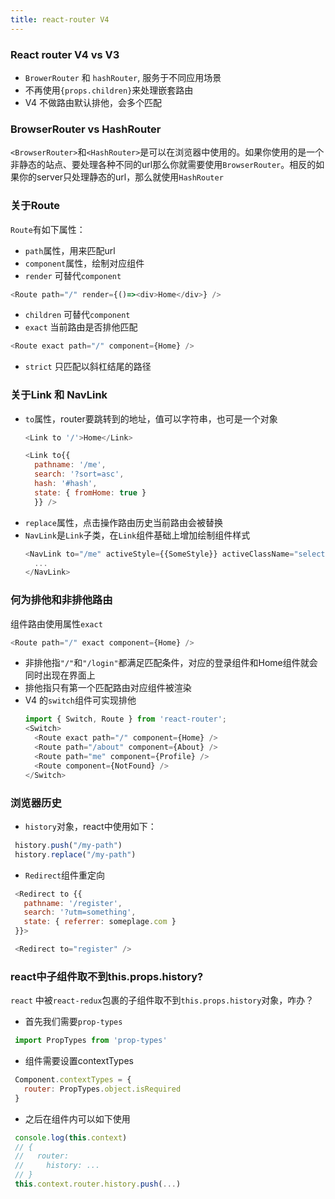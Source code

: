 ```yaml
---
title: react-router V4
---
```


### React router V4 vs V3

 - `BrowerRouter` 和 `hashRouter`, 服务于不同应用场景
 - 不再使用`{props.children}`来处理嵌套路由
 - V4 不做路由默认排他，会多个匹配

### BrowserRouter vs HashRouter

`<BrowserRouter>`和`<HashRouter>`是可以在浏览器中使用的。如果你使用的是一个非静态的站点、要处理各种不同的url那么你就需要使用`BrowserRouter`。相反的如果你的server只处理静态的url，那么就使用`HashRouter`

### 关于Route

`Route`有如下属性：

 - `path`属性，用来匹配url
 - `component`属性，绘制对应组件
  - `render` 可替代`component`
   ```javascript
   <Route path="/" render={()=><div>Home</div>} />
   ```
  - `children` 可替代`component`
 - `exact` 当前路由是否排他匹配
  ```javascript
  <Route exact path="/" component={Home} />
  ```
 - `strict` 只匹配以斜杠结尾的路径

 ### 关于Link 和 NavLink

  - `to`属性，router要跳转到的地址，值可以字符串，也可是一个对象
    ```javascript
    <Link to '/'>Home</Link>
    ```
    ```javascript
    <Link to{{
      pathname: '/me',
      search: '?sort=asc',
      hash: '#hash',
      state: { fromHome: true }
      }} />
    ```
  - `replace`属性，点击操作路由历史当前路由会被替换
  - `NavLink`是`Link`子类，在`Link`组件基础上增加绘制组件样式
    ```javascript
    <NavLink to="/me" activeStyle={{SomeStyle}} activeClassName="selected">
      ...
    </NavLink>
    ```
 ### 何为排他和非排他路由

 组件路由使用属性`exact`

 ```javascript
 <Route path="/" exact component={Home} />
 ```

 - 非排他指`"/"`和`"/login"`都满足匹配条件，对应的登录组件和Home组件就会同时出现在界面上
 - 排他指只有第一个匹配路由对应组件被渲染
  - V4 的`switch`组件可实现排他
    ```javascript
    import { Switch, Route } from 'react-router';
    <Switch>
      <Route exact path="/" component={Home} />
      <Route path="/about" component={About} />
      <Route path="me" component={Profile} />
      <Route component={NotFound} />
    </Switch>
    ```

 ### 浏览器历史

  - `history`对象，react中使用如下：

   ```javascript
    history.push("/my-path")
    history.replace("/my-path")
   ```
  - `Redirect`组件重定向
  
   ```javascript
    <Redirect to {{
      pathname: '/register',
      search: '?utm=something',
      state: { referrer: someplage.com }
    }}>
   ```

   ```javascript
    <Redirect to="register" />
   ```

  ### react中子组件取不到this.props.history?

  `react` 中被`react-redux`包裹的子组件取不到`this.props.history`对象，咋办？
  - 首先我们需要`prop-types`
   
   ```javascript
    import PropTypes from 'prop-types'
   ```
  
  - 组件需要设置contextTypes
   
   ```javascript
    Component.contextTypes = {
      router: PropTypes.object.isRequired
    }
   ```
  
  - 之后在组件内可以如下使用

   ```javascript
    console.log(this.context) 
    // {
    //   router:
    //     history: ...
    // }
    this.context.router.history.push(...)
   ```